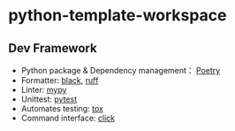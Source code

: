 # python-template-workspace

## Dev Framework

- Python package & Dependency management： [Poetry](https://python-poetry.org/)
- Formatter: [black](https://black.readthedocs.io/en/stable/), [ruff](https://beta.ruff.rs/docs/)
- Linter: [mypy](https://github.com/python/mypy)
- Unittest: [pytest](https://docs.pytest.org/en/7.0.x/)
- Automates testing: [tox](https://tox.wiki/en/latest/)
- Command interface: [click](https://click.palletsprojects.com//)
